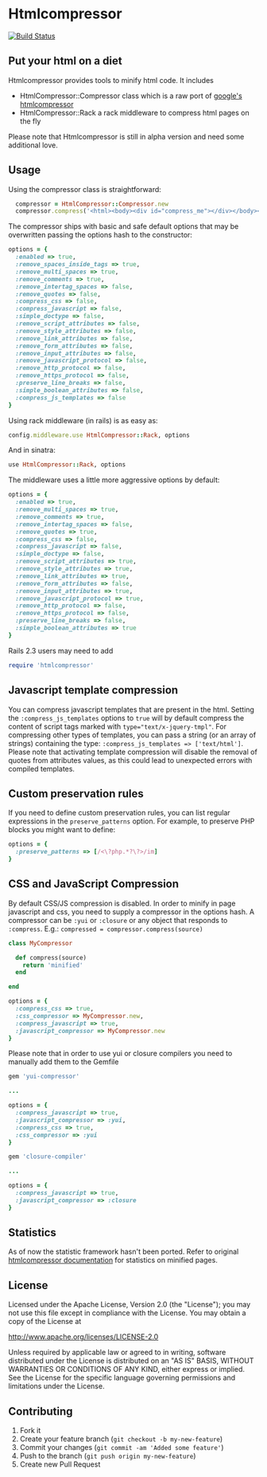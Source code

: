 # Htmlcompressor
[![Build Status](https://travis-ci.org/paolochiodi/htmlcompressor.svg?branch=master)](https://travis-ci.org/paolochiodi/htmlcompressor)

## Put your html on a diet

Htmlcompressor provides tools to minify html code.
It includes
- HtmlCompressor::Compressor class which is a raw port of [google's htmlcompressor](http://code.google.com/p/htmlcompressor/)
- HtmlCompressor::Rack a rack middleware to compress html pages on the fly

Please note that Htmlcompressor is still in alpha version and need some additional love.

## Usage

Using the compressor class is straightforward:

```ruby
  compressor = HtmlCompressor::Compressor.new
  compressor.compress('<html><body><div id="compress_me"></div></body></html>')
```

The compressor ships with basic and safe default options that may be overwritten passing the options hash to the constructor:

```ruby
options = {
  :enabled => true,
  :remove_spaces_inside_tags => true,
  :remove_multi_spaces => true,
  :remove_comments => true,
  :remove_intertag_spaces => false,
  :remove_quotes => false,
  :compress_css => false,
  :compress_javascript => false,
  :simple_doctype => false,
  :remove_script_attributes => false,
  :remove_style_attributes => false,
  :remove_link_attributes => false,
  :remove_form_attributes => false,
  :remove_input_attributes => false,
  :remove_javascript_protocol => false,
  :remove_http_protocol => false,
  :remove_https_protocol => false,
  :preserve_line_breaks => false,
  :simple_boolean_attributes => false,
  :compress_js_templates => false
}
```

Using rack middleware (in rails) is as easy as:

```ruby
config.middleware.use HtmlCompressor::Rack, options
```

And in sinatra:

```ruby
use HtmlCompressor::Rack, options
```

The middleware uses a little more aggressive options by default:

```ruby
options = {
  :enabled => true,
  :remove_multi_spaces => true,
  :remove_comments => true,
  :remove_intertag_spaces => false,
  :remove_quotes => true,
  :compress_css => false,
  :compress_javascript => false,
  :simple_doctype => false,
  :remove_script_attributes => true,
  :remove_style_attributes => true,
  :remove_link_attributes => true,
  :remove_form_attributes => false,
  :remove_input_attributes => true,
  :remove_javascript_protocol => true,
  :remove_http_protocol => false,
  :remove_https_protocol => false,
  :preserve_line_breaks => false,
  :simple_boolean_attributes => true
}
```

Rails 2.3 users may need to add
```ruby
require 'htmlcompressor'
```

## Javascript template compression

You can compress javascript templates that are present in the html.
Setting the `:compress_js_templates` options to `true` will by default compress the content of script tags marked with `type="text/x-jquery-tmpl"`.
For compressing other types of templates, you can pass a string (or an array of strings) containing the type: `:compress_js_templates => ['text/html']`.
Please note that activating template compression will disable the removal of quotes from attributes values, as this could lead to unexpected errors with compiled templates.


## Custom preservation rules

If you need to define custom preservation rules, you can list regular expressions in the `preserve_patterns` option. For example, to preserve PHP blocks you might want to define:

```ruby
options = {
  :preserve_patterns => [/<\?php.*?\?>/im]
}
```

## CSS and JavaScript Compression

By default CSS/JS compression is disabled.
In order to minify in page javascript and css, you need to supply a compressor in the options hash.
A compressor can be `:yui` or `:closure` or any object that responds to `:compress`. E.g.: `compressed = compressor.compress(source)`

```ruby
class MyCompressor

  def compress(source)
    return 'minified'
  end

end

options = {
  :compress_css => true,
  :css_compressor => MyCompressor.new,
  :compress_javascript => true,
  :javascript_compressor => MyCompressor.new
}
```

Please note that in order to use yui or closure compilers you need to manually add them to the Gemfile

```ruby
gem 'yui-compressor'

...

options = {
  :compress_javascript => true,
  :javascript_compressor => :yui,
  :compress_css => true,
  :css_compressor => :yui
}
```

```ruby
gem 'closure-compiler'

...

options = {
  :compress_javascript => true,
  :javascript_compressor => :closure
}
```

## Statistics

As of now the statistic framework hasn't been ported. Refer to original [htmlcompressor documentation](http://code.google.com/p/htmlcompressor/) for statistics on minified pages.

## License

Licensed under the Apache License, Version 2.0 (the "License");
you may not use this file except in compliance with the License.
You may obtain a copy of the License at

  http://www.apache.org/licenses/LICENSE-2.0

Unless required by applicable law or agreed to in writing, software
distributed under the License is distributed on an "AS IS" BASIS,
WITHOUT WARRANTIES OR CONDITIONS OF ANY KIND, either express or implied.
See the License for the specific language governing permissions and
limitations under the License.

## Contributing

1. Fork it
2. Create your feature branch (`git checkout -b my-new-feature`)
3. Commit your changes (`git commit -am 'Added some feature'`)
4. Push to the branch (`git push origin my-new-feature`)
5. Create new Pull Request

